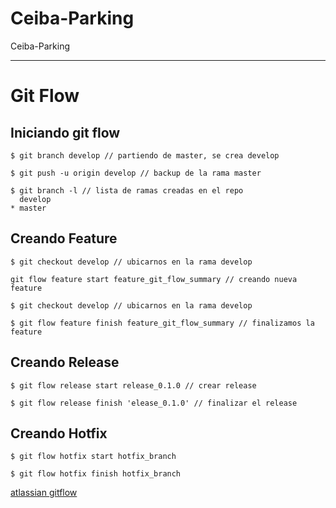 # Ceiba-Parking
Ceiba-Parking

___
# Git Flow

## Iniciando git flow

```console
$ git branch develop // partiendo de master, se crea develop

$ git push -u origin develop // backup de la rama master

$ git branch -l // lista de ramas creadas en el repo
  develop
* master
```

## Creando Feature

```console
$ git checkout develop // ubicarnos en la rama develop

git flow feature start feature_git_flow_summary // creando nueva feature

$ git checkout develop // ubicarnos en la rama develop

$ git flow feature finish feature_git_flow_summary // finalizamos la feature
```

## Creando Release

```console
$ git flow release start release_0.1.0 // crear release

$ git flow release finish 'elease_0.1.0' // finalizar el release
```

## Creando Hotfix

```console
$ git flow hotfix start hotfix_branch

$ git flow hotfix finish hotfix_branch
```

[atlassian gitflow](https://www.atlassian.com/git/tutorials/comparing-workflows/gitflow-workflow)
